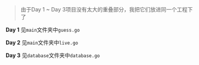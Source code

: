 > 由于Day 1 ~ Day 3项目没有太大的重叠部分，我把它们放进同一个工程下了

**Day 1**  见``main``文件夹中``guess.go``

**Day 2**  见``main``文件夹中``live.go``

**Day 3**  见``database``文件夹中``database.go``